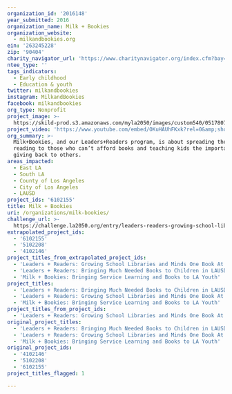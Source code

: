```yaml
---
organization_id: '2016148'
year_submitted: 2016
organization_name: Milk + Bookies
organization_website:
  - milkandbookies.org
ein: '263245228'
zip: '90404'
charity_navigator_url: 'https://www.charitynavigator.org/index.cfm?bay=search.profile&ein=263245228'
ntee_type: ''
tags_indicators:
  - Early childhood
  - Education & youth
twitter: milkandbookies
instagram: MilkandBookies
facebook: milkandbookies
org_type: Nonprofit
project_image: >-
  https://skild-prod.s3.amazonaws.com/myla2050/images/custom540/0517807355741-team90.jpg
project_video: 'https://www.youtube.com/embed/OKuHAUhFKxk?rel=0&amp;showinfo=0'
org_summary: >-
  Milk+Bookies, and our Leaders+Readers program, is about spreading the love of
  reading to those who can’t afford books and teaching kids the importance of
  giving back to others.
areas_impacted:
  - East LA
  - South LA
  - County of Los Angeles
  - City of Los Angeles
  - LAUSD
project_ids: '6102155'
title: Milk + Bookies
uri: /organizations/milk-bookies/
challenge_url: >-
  https://challenge.la2050.org/entry/leaders-readers-growing-school-libraries-and-minds-one-book-at-a-time
extrapolated_project_ids:
  - '6102155'
  - '5102208'
  - '4102146'
project_titles_from_extrapolated_project_ids:
  - 'Leaders + Readers: Growing School Libraries and Minds One Book At A Time'
  - 'Leaders + Readers: Bringing Much Needed Books to Children in LAUSD & Beyond'
  - 'Milk + Bookies: Bringing Service Learning and Books to LA Youth'
project_titles:
  - 'Leaders + Readers: Bringing Much Needed Books to Children in LAUSD & Beyond'
  - 'Leaders + Readers: Growing School Libraries and Minds One Book At A Time'
  - 'Milk + Bookies: Bringing Service Learning and Books to LA Youth'
project_titles_from_project_ids:
  - 'Leaders + Readers: Growing School Libraries and Minds One Book At A Time'
original_project_titles:
  - 'Leaders + Readers: Bringing Much Needed Books to Children in LAUSD & Beyond '
  - 'Leaders + Readers: Growing School Libraries and Minds One Book At A Time'
  - 'Milk + Bookies: Bringing Service Learning and Books to LA Youth'
original_project_ids:
  - '4102146'
  - '5102208'
  - '6102155'
project_titles_flagged: 1

---
```

